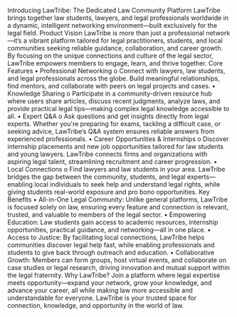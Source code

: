 Introducing LawTribe: The Dedicated Law Community Platform
LawTribe brings together law students, lawyers, and legal professionals worldwide in a dynamic, intelligent networking environment—built exclusively for the legal field.
Product Vision
LawTribe is more than just a professional network—it’s a vibrant platform tailored for legal practitioners, students, and local communities seeking reliable guidance, collaboration, and career growth. By focusing on the unique connections and culture of the legal sector, LawTribe empowers members to engage, learn, and thrive together.
Core Features
•	Professional Networking
o	Connect with lawyers, law students, and legal professionals across the globe. Build meaningful relationships, find mentors, and collaborate with peers on legal projects and cases.
•	Knowledge Sharing
o	Participate in a community-driven resource hub where users share articles, discuss recent judgments, analyze laws, and provide practical legal tips—making complex legal knowledge accessible to all.
•	Expert Q&A
o	Ask questions and get insights directly from legal experts. Whether you're preparing for exams, tackling a difficult case, or seeking advice, LawTribe’s Q&A system ensures reliable answers from experienced professionals.
•	Career Opportunities & Internships
o	Discover internship placements and new job opportunities tailored for law students and young lawyers. LawTribe connects firms and organizations with aspiring legal talent, streamlining recruitment and career progression.
•	Local Connections
o	Find lawyers and law students in your area. LawTribe bridges the gap between the community, students, and legal experts—enabling local individuals to seek help and understand legal rights, while giving students real-world exposure and pro bono opportunities.
Key Benefits
•	All-in-One Legal Community: Unlike general platforms, LawTribe is focused solely on law, ensuring every feature and connection is relevant, trusted, and valuable to members of the legal sector.
•	Empowering Education: Law students gain access to academic resources, internship opportunities, practical guidance, and networking—all in one place.
•	Access to Justice: By facilitating local connections, LawTribe helps communities discover legal help fast, while enabling professionals and students to give back through outreach and education.
•	Collaborative Growth: Members can form groups, host virtual events, and collaborate on case studies or legal research, driving innovation and mutual support within the legal fraternity.
Why LawTribe?
Join a platform where legal expertise meets opportunity—expand your network, grow your knowledge, and advance your career, all while making law more accessible and understandable for everyone.
LawTribe is your trusted space for connection, knowledge, and opportunity in the world of law.
